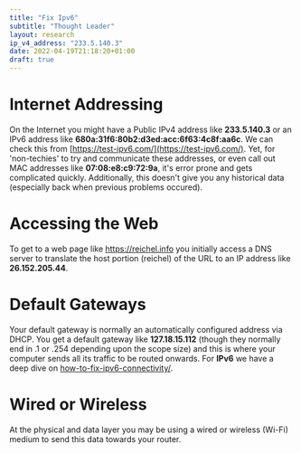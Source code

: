 ```yaml
---
title: "Fix Ipv6"
subtitle: "Thought Leader"
layout: research
ip_v4_address: "233.5.140.3"
date: 2022-04-19T21:18:20+01:00
draft: true
---
```


# Internet Addressing
On the Internet you might have a Public IPv4 address like **233.5.140.3** or an IPv6 address like **680a:31f6:80b2:d3ed:acc:6f63:4c8f:aa6c**. We can check this from [https://test-ipv6.com/](https://test-ipv6.com/). Yet, for 'non-techies' to try and communicate these addresses, or even call out MAC addresses like **07:08:e8:c9:72:9a**, it's error prone and gets complicated quickly. Additionally, this doesn't give you any historical data (especially back when previous problems occured).

# Accessing the Web
To get to a web page like https://reichel.info you initially access a DNS server to translate the host portion (reichel) of the URL to an IP address like **26.152.205.44**. 

# Default Gateways
Your default gateway is normally an automatically configured address via DHCP. You get a default gateway like **127.18.15.112** (though they normally end in .1 or .254 depending upon the scope size) and this is where your computer sends all its traffic to be routed onwards. For **IPv6** we have a deep dive on [how-to-fix-ipv6-connectivity/](/blog/how-to-fix-ipv6-connectivity/).

# Wired or Wireless
At the physical and data layer you may be using a wired or wireless (Wi-Fi) medium to send this data towards your router. 

